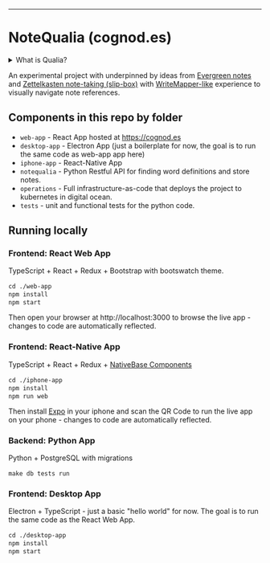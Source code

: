 ------------------------------------------------------------------------

NoteQualia (cognod.es)
======================

<details>
  <summary>What is Qualia?</summary>
  <img src="qualia.png" alt="Google Search for 'Qualia'" />
</details>


An experimental project with underpinned by ideas from [Evergreen
notes](https://notes.andymatuschak.org/) and [Zettelkasten note-taking
(slip-box)](https://blog.viktomas.com/posts/slip-box/) with
[WriteMapper-like](https://writemapper.com/) experience to visually
navigate note references.

Components in this repo by folder
---------------------------------

-   `web-app` - React App hosted at <https://cognod.es>
-   `desktop-app` - Electron App (just a boilerplate for now, the goal is to run the same code as web-app app here)
-   `iphone-app` - React-Native App
-   `notequalia` - Python Restful API for finding word definitions and
    store notes.
-   `operations` - Full infrastructure-as-code that deploys the project
    to kubernetes in digital ocean.
-   `tests` - unit and functional tests for the python code.

Running locally
---------------

### Frontend: React Web App

TypeScript + React + Redux + Bootstrap with bootswatch theme.

``` {.sourceCode .bash}
cd ./web-app
npm install
npm start
```

Then open your browser at http://localhost:3000 to browse the live app - changes to code are automatically reflected.

### Frontend: React-Native App

TypeScript + React + Redux + [NativeBase Components](https://docs.nativebase.io/Components.html#Components)

``` {.sourceCode .bash}
cd ./iphone-app
npm install
npm run web
```


Then install [Expo](https://itunes.apple.com/app/apple-store/id982107779) in your iphone and scan the QR Code to run the live app on your phone - changes to code are automatically reflected.

### Backend: Python App

Python + PostgreSQL with migrations

``` {.sourceCode .bash}
make db tests run
```


### Frontend: Desktop App

Electron + TypeScript - just a basic "hello world" for now. The goal is to run the same code as the React Web App.

``` {.sourceCode .bash}
cd ./desktop-app
npm install
npm start
```
